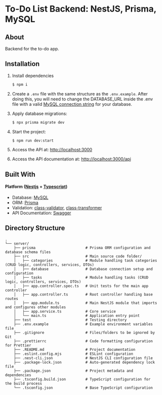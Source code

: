 <h1> To-Do List Backend: NestJS, Prisma, MySQL </h1>

## About

Backend for the to-do app.

## Installation

1. Install dependencies
   ```bash
   $ npm i
   ```
2. Create a ``.env`` file with the same structure as the ``.env.example``. After doing this, you will need to change the DATABASE_URL inside the .env file with a valid <a href="https://www.prisma.io/docs/orm/overview/databases/mysql#connection-url">MySQL connection string</a> for your database.
   
3. Apply database migrations:
   ```bash
   $ npx prisma migrate dev
   ```
4. Start the project:
   ```bash
   $ npm run dev:start
   ```
6. Access the API at: <a href="http://localhost:3000">http://localhost:3000</a>
5. Access the API documentation at: <a href="http://localhost:3000">http://localhost:3000/api</a>

## Built With
#### Platform (<a href="https://nestjs.com/">Nestjs</a> + <a href="https://www.typescriptlang.org/">Typescript</a>)
<ul>
  <li>Database: <a href="https://www.mysql.com/">MySQL</a></li>
  <li>ORM: <a href="https://www.prisma.io/">Prisma</a></li>
  <li>Validation: <a href="https://github.com/typestack/class-validator">class-validator</a>, <a href="https://github.com/typestack/class-transformer">class-transformer</a></li>
  <li>API Documentation: <a href="https://swagger.io/">Swagger</a></li>
</ul>

## Directory Structure
```
.
└── server/
    ├── prisma                       # Prisma ORM configuration and database schema files
    ├── src                          # Main source code folder/
    │   ├── categories               # Module handling task categories (CRUD logic, controllers, services, DTOs)
    │   ├── database                 # Database connection setup and configuration
    │   ├── tasks                    # Module handling tasks (CRUD logic, controllers, services, DTOs)
    │   ├── app.controller.spec.ts   # Unit tests for the main app controller
    │   ├── app.controller.ts        # Root controller handling base routes
    │   ├── app.module.ts            # Main NestJS module that imports and configures other modules
    │   ├── app.service.ts           # Core service
    │   └── main.ts                  # Application entry point
    ├── test                         # Testing directory
    ├── .env.example                 # Example environment variables file
    ├── .gitignore                   # Files/folders to be ignored by Git
    ├── .prettierrc                  # Code formatting configuration for Prettier
    ├── .README.md                   # Project documentation
    ├── .eslint.config.mjs           # ESLint configuration
    ├── .nest-cli.json               # NestJS CLI configuration file
    ├── .package-lock.json           # Auto-generated dependency lock file
    ├── .package.json                # Project metadata and dependencies
    ├── .tsconfig.build.json         # TypeScript configuration for the build process
    └── .tsconfig.json               # Base TypeScript configuration
```
